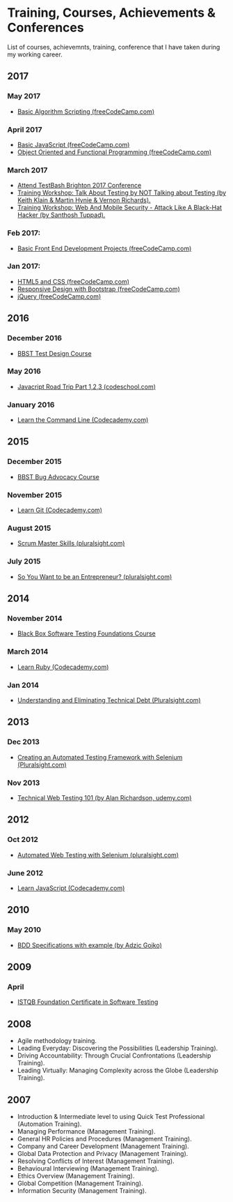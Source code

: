 # Training, Courses, Achievements & Conferences
List of courses, achievemnts, training, conference that I have taken during my working career.

## 2017

### May 2017
* [Basic Algorithm Scripting (freeCodeCamp.com)](https://github.com/Chuckos/Code-Camp-Projects/tree/master/Javascript-Challenges/Basic-Algorithm-Scripting)

### April 2017
* [Basic JavaScript (freeCodeCamp.com)](https://www.freecodecamp.com/map-aside#nested-collapseBasicJavaScript)
* [Object Oriented and Functional Programming (freeCodeCamp.com)](https://www.freecodecamp.com/map-aside#nested-collapseObjectOrientedandFunctionalProgramming)

### March 2017
* [Attend TestBash Brighton 2017 Conference](https://dojo.ministryoftesting.com/events/testbash-brighton-2017)
* [Training Workshop: Talk About Testing by NOT Talking about Testing (by Keith Klain & Martin Hynie & Vernon Richards).](https://dojo.ministryoftesting.com/events/testbash-brighton-2017)
* [Training Workshop: Web And Mobile Security - Attack Like A Black-Hat Hacker (by Santhosh Tuppad).](https://dojo.ministryoftesting.com/events/testbash-brighton-2017)

### Feb 2017:
* [Basic Front End Development Projects (freeCodeCamp.com)](https://github.com/Chuckos/Code-Camp-Projects/tree/master/Tribute-page)

### Jan 2017:
* [HTML5 and CSS (freeCodeCamp.com)](https://www.freecodecamp.com/map-aside#nested-HTML5andCSS)
* [Responsive Design with Bootstrap (freeCodeCamp.com)](https://www.freecodecamp.com/map-aside#nested-collapseResponsiveDesignwithBootstrap)
* [jQuery (freeCodeCamp.com)](https://www.freecodecamp.com/map-aside#nested-collapsejQuery)


## 2016

### December 2016
* [BBST Test Design Course](https://www.associationforsoftwaretesting.org/training-2/courses/test-design/)

### May 2016
* [Javacript Road Trip Part 1,2,3 (codeschool.com)](https://www.codeschool.com/learn/javascript)

### January 2016
* [Learn the Command Line (Codecademy.com)](https://www.codecademy.com/learn/learn-the-command-line)


## 2015

### December 2015
* [BBST Bug Advocacy Course](https://www.associationforsoftwaretesting.org/training-2/courses/bug-advocacy/)

### November 2015
* [Learn Git (Codecademy.com)](https://www.codecademy.com/learn/learn-git)

### August 2015
* [Scrum Master Skills (pluralsight.com)](https://app.pluralsight.com/library/courses/scrum-master-skills/table-of-contents)

### July 2015
* [So You Want to be an Entrepreneur? (pluralsight.com)](https://app.pluralsight.com/library/courses/want-to-be-entrepreneur/table-of-contents)

## 2014
### November 2014
* [Black Box Software Testing Foundations Course](https://www.associationforsoftwaretesting.org/training-2/courses/foundations/)

### March 2014
* [Learn Ruby (Codecademy.com)](https://www.codecademy.com/learn/ruby)

### Jan 2014
* [Understanding and Eliminating Technical Debt (Pluralsight.com)](https://app.pluralsight.com/library/courses/understanding-eliminating-technical-debt/table-of-contents)

## 2013
### Dec 2013
* [Creating an Automated Testing Framework with Selenium (Pluralsight.com)](https://app.pluralsight.com/library/courses/automated-testing-framework-selenium/table-of-contents)

### Nov 2013
* [Technical Web Testing 101 (by Alan Richardson, udemy.com)](https://www.udemy.com/technical-web-testing-101/)

## 2012
### Oct 2012
* [Automated Web Testing with Selenium (pluralsight.com)](https://app.pluralsight.com/library/courses/selenium/table-of-contents)

### June 2012
* [Learn JavaScript (Codecademy.com)](https://www.codecademy.com/learn/javascript)

## 2010

### May 2010
* [BDD Specifications with example (by Adzic Gojko)]()

## 2009
### April
* [ISTQB Foundation Certificate in Software Testing](http://www.istqb.org/certification-path-root/foundation-level/foundation-level-content.html)

## 2008
* Agile methodology training.
* Leading Everyday: Discovering the Possibilities (Leadership Training).
* Driving Accountability: Through Crucial Confrontations (Leadership Training).
* Leading Virtually: Managing Complexity across the Globe (Leadership Training).



## 2007
* Introduction & Intermediate level to using Quick Test Professional (Automation Training).
* Managing Performance (Management Training).
* General HR Policies and Procedures (Management Training).
* Company and Career Development (Management Training).
* Global Data Protection and Privacy (Management Training).
* Resolving Conflicts of Interest (Management Training).
* Behavioural Interviewing (Management Training).
* Ethics Overview (Management Training).
* Global Competition (Management Training).
* Information Security (Management Training).
